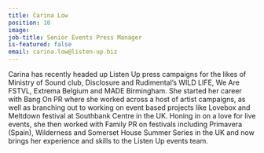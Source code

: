 ```yaml
---
title: Carina Low
position: 10
image: 
job-title: Senior Events Press Manager
is-featured: false
email: carina.low@listen-up.biz
---
```


Carina has recently headed up Listen Up press campaigns for the likes of Ministry of Sound club, Disclosure and Rudimental’s WILD LIFE, We Are FSTVL, Extrema Belgium and MADE Birmingham. She started her career with Bang On PR where she worked across a host of artist campaigns, as well as branching out to working on event based projects like Lovebox and Meltdown festival at Southbank Centre in the UK. Honing in on a love for live events, she then worked with Family PR on festivals including Primavera (Spain), Wilderness and Somerset House Summer Series in the UK and now brings her experience and skills to the Listen Up events team.